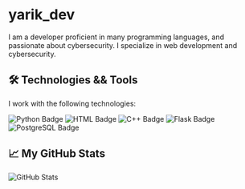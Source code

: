 # yarik_dev

I am a developer proficient in many programming languages, and passionate about cybersecurity. I specialize in web development and cybersecurity.

## 🛠 Technologies && Tools

I work with the following technologies:

 ![Python Badge](https://img.shields.io/badge/Python-3776AB?style=flat&logo=python&logoColor=white)
  ![HTML Badge](https://img.shields.io/badge/HTML-e34c26?style=flat&logo=html5&logoColor=white)
  ![C++ Badge](https://img.shields.io/badge/C%2B%2B-00599C?style=flat&logo=c%2B%2B&logoColor=white)
  ![Flask Badge](https://img.shields.io/badge/Flask-000000?style=flat&logo=flask&logoColor=white)
  ![PostgreSQL Badge](https://img.shields.io/badge/PostgreSQL-4169E1?style=flat&logo=postgresql&logoColor=white)
## 📈 My GitHub Stats

![GitHub Stats](https://github-readme-stats.vercel.app/api?username=yarik51401&show_icons=true&count_private=true&hide=prs&theme=radical)

